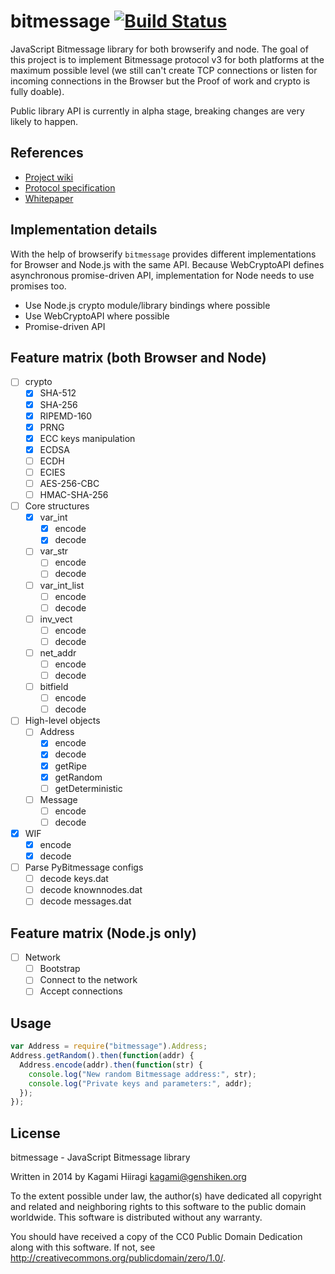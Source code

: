 # bitmessage [![Build Status](https://travis-ci.org/bitchan/bitmessage.svg?branch=master)](https://travis-ci.org/bitchan/bitmessage)

JavaScript Bitmessage library for both browserify and node. The goal of this project is to implement Bitmessage protocol v3 for both platforms at the maximum possible level (we still can't create TCP connections or listen for incoming connections in the Browser but the Proof of work and crypto is fully doable).

Public library API is currently in alpha stage, breaking changes are very likely to happen.

## References

* [Project wiki](https://bitmessage.org/wiki/Main_Page)
* [Protocol specification](https://bitmessage.org/wiki/Protocol_specification)
* [Whitepaper](https://bitmessage.org/bitmessage.pdf)

## Implementation details

With the help of browserify `bitmessage` provides different implementations for Browser and Node.js with the same API. Because WebCryptoAPI defines asynchronous promise-driven API, implementation for Node needs to use promises too.

* Use Node.js crypto module/library bindings where possible
* Use WebCryptoAPI where possible
* Promise-driven API

## Feature matrix (both Browser and Node)

- [ ] crypto
  - [x] SHA-512
  - [x] SHA-256
  - [x] RIPEMD-160
  - [x] PRNG
  - [x] ECC keys manipulation
  - [x] ECDSA
  - [ ] ECDH
  - [ ] ECIES
  - [ ] AES-256-CBC
  - [ ] HMAC-SHA-256
- [ ] Core structures
  - [x] var_int
    - [x] encode
    - [x] decode
  - [ ] var_str
    - [ ] encode
    - [ ] decode
  - [ ] var_int_list
    - [ ] encode
    - [ ] decode
  - [ ] inv_vect
    - [ ] encode
    - [ ] decode
  - [ ] net_addr
    - [ ] encode
    - [ ] decode
  - [ ] bitfield
    - [ ] encode
    - [ ] decode
- [ ] High-level objects
  - [ ] Address
    - [x] encode
    - [x] decode
    - [x] getRipe
    - [x] getRandom
    - [ ] getDeterministic
  - [ ] Message
    - [ ] encode
    - [ ] decode
- [x] WIF
  - [x] encode
  - [x] decode
- [ ] Parse PyBitmessage configs
  - [ ] decode keys.dat
  - [ ] decode knownnodes.dat
  - [ ] decode messages.dat

## Feature matrix (Node.js only)

- [ ] Network
  - [ ] Bootstrap
  - [ ] Connect to the network
  - [ ] Accept connections

## Usage

```js
var Address = require("bitmessage").Address;
Address.getRandom().then(function(addr) {
  Address.encode(addr).then(function(str) {
    console.log("New random Bitmessage address:", str);
    console.log("Private keys and parameters:", addr);
  });
});
```

## License

bitmessage - JavaScript Bitmessage library

Written in 2014 by Kagami Hiiragi <kagami@genshiken.org>

To the extent possible under law, the author(s) have dedicated all copyright and related and neighboring rights to this software to the public domain worldwide. This software is distributed without any warranty.

You should have received a copy of the CC0 Public Domain Dedication along with this software. If not, see <http://creativecommons.org/publicdomain/zero/1.0/>.
